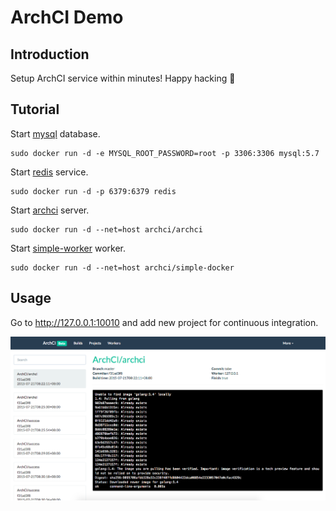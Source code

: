 # ArchCI Demo

## Introduction

Setup ArchCI service within minutes! Happy hacking :tada: 

## Tutorial

Start [mysql](https://github.com/tobegit3hub/mysql_docker) database.

```
sudo docker run -d -e MYSQL_ROOT_PASSWORD=root -p 3306:3306 mysql:5.7
```

Start [redis](https://github.com/tobegit3hub/redis_docker) service.

```
sudo docker run -d -p 6379:6379 redis
```

Start [archci](https://github.com/ArchCI/archci) server.

```
sudo docker run -d --net=host archci/archci
```

Start [simple-worker](https://github.com/ArchCI/simple-worker) worker.

```
sudo docker run -d --net=host archci/simple-docker
```

## Usage

Go to <http://127.0.0.1:10010> and add new project for continuous integration.

![](./screenshot.png)

